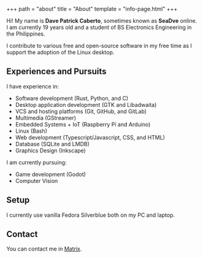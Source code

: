 +++
path = "about"
title = "About"
template = "info-page.html"
+++

Hi! My name is **Dave Patrick Caberto**, sometimes known as **SeaDve** online. I am currently 19 years old and a student of BS Electronics Engineering in the Philippines.

I contribute to various free and open-source software in my free time as I support the adoption of the Linux desktop.

## Experiences and Pursuits

I have experience in:

* Software development (Rust, Python, and C)
* Desktop application development (GTK and Libadwaita)
* VCS and hosting platforms (Git, GitHub, and GitLab)
* Multimedia (GStreamer)
* Embedded Systems + IoT (Raspberry Pi and Arduino)
* Linux (Bash)
* Web development (Typescript/Javascript, CSS, and HTML)
* Database (SQLite and LMDB)
* Graphics Design (Inkscape)

I am currently pursuing:

* Game development (Godot)
* Computer Vision

## Setup

I currently use vanilla Fedora Silverblue both on my PC and laptop.

## Contact

You can contact me in [Matrix](https://matrix.to/#/@sedve:matrix.org).
